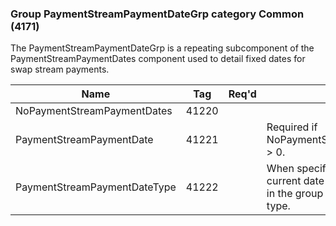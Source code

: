 ### Group PaymentStreamPaymentDateGrp category Common (4171)

The PaymentStreamPaymentDateGrp is a repeating subcomponent of the PaymentStreamPaymentDates component used to detail fixed dates for swap stream payments.

| Name                         | Tag   | Req'd | Documentation                                                                                                                     |
|------------------------------|-------|----------|-------------------------------------------------------------------------------------------------------------------------------|
| NoPaymentStreamPaymentDates  | 41220 |       |                                                                                                                                |
| PaymentStreamPaymentDate     | 41221 |       | Required if NoPaymentStreamPaymentDates(41220) > 0.                                                                               |
| PaymentStreamPaymentDateType | 41222 |       | When specified it applies not only to the current date but to all subsequent dates in the group until overridden with a new type. |

